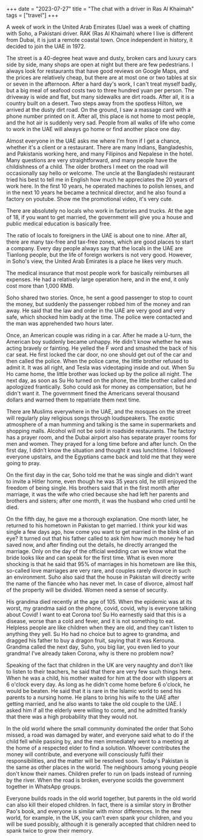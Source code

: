 +++
date = "2023-07-27"
title = "The chat with a driver in Ras Al Khaimah"
tags = ["travel"]
+++

A week of work in the United Arab Emirates (Uae) was a week of chatting with Soho, a Pakistani driver. RAK (Ras Al Khaimah) where I live is different from Dubai, it is just a remote coastal town. Once independent in history, it decided to join the UAE in 1972.

The street is a 40-degree heat wave and dusty, broken cars and luxury cars side by side, many shops are open at night but there are few pedestrians. I always look for restaurants that have good reviews on Google Maps, and the prices are relatively cheap, but there are at most one or two tables at six or seven in the afternoon. After a hard day's work, I can't treat myself badly, but a big meal of seafood costs two to three hundred yuan per person. The driveway is wide and flat, but many sidewalks are dirt roads. After all, it is a country built on a desert. Two steps away from the spotless Hilton, we arrived at the dusty dirt road. On the ground, I saw a massage card with a phone number printed on it. After all, this place is not home to most people, and the hot air is suddenly very sad. People from all walks of life who come to work in the UAE will always go home or find another place one day.

Almost everyone in the UAE asks me where I'm from if I get a chance, whether it's a client or a restaurant. There are many Indians, Bangladeshis, and Pakistanis working here, and many Filipinos and Nepalese in the hotel. Many questions are very straightforward, and many people have the childishness of a child. The older brothers I meet on the road will occasionally say hello or welcome. The uncle at the Bangladeshi restaurant tried his best to tell me in English how much he appreciates the 20 years of work here. In the first 10 years, he operated machines to polish lenses, and in the next 10 years he became a technical director, and he also found a factory on youtube. Show me the promotional video, it's very cute.

There are absolutely no locals who work in factories and trucks. At the age of 18, if you want to get married, the government will give you a house and public medical education is basically free.

The ratio of locals to foreigners in the UAE is about one to nine. After all, there are many tax-free and tax-free zones, which are good places to start a company. Every day people always say that the locals in the UAE are Tianlong people, but the life of foreign workers is not very good. However, in Soho's view, the United Arab Emirates is a place he likes very much.

The medical insurance that most people work for basically reimburses all expenses. He had a relatively large operation here, and in the end, it only cost more than 1,000 RMB.

Soho shared two stories. Once, he sent a good passenger to stop to count the money, but suddenly the passenger robbed him of the money and ran away. He said that the law and order in the UAE are very good and very safe, which shocked him badly at the time. The police were contacted and the man was apprehended two hours later.

Once, an American couple was riding in a car. After he made a U-turn, the American boy suddenly became unhappy. He didn't know whether he was acting bravely or fainting. He yelled the F word and smashed the back of his car seat. He first locked the car door, no one should get out of the car and then called the police. When the police came, the little brother refused to admit it. It was all right, and Tesla was videotaping inside and out. When Su Ho came home, the little brother was locked up by the police all night. The next day, as soon as Su Ho turned on the phone, the little brother called and apologized frantically. Soho could ask for money as compensation, but he didn't want it. The government fined the Americans several thousand dollars and warned them to repatriate them next time.

There are Muslims everywhere in the UAE, and the mosques on the street will regularly play religious songs through loudspeakers. The exotic atmosphere of a man humming and talking is the same in supermarkets and shopping malls. Alcohol will not be sold in roadside restaurants. The factory has a prayer room, and the Dubai airport also has separate prayer rooms for men and women. They prayed for a long time before and after lunch. On the first day, I didn’t know the situation and thought it was lunchtime. I followed everyone upstairs, and the Egyptians came back and told me that they were going to pray.

On the first day in the car, Soho told me that he was single and didn't want to invite a Hitler home, even though he was 35 years old, he still enjoyed the freedom of being single. His brothers said that in the first month after marriage, it was the wife who cried because she had left her parents and brothers and sisters; after one month, it was the husband who cried until he died.

On the fifth day, he gave me a thorough explanation. One month later, he returned to his hometown in Pakistan to get married. I think your kid was single a few days ago, how come you want to get married in the blink of an eye? It turned out that his father called to ask him how much money he had saved now, and after finding out the details, he directly arranged the marriage. Only on the day of the official wedding can we know what the bride looks like and can speak for the first time. What is even more shocking is that he said that 95% of marriages in his hometown are like this, so-called love marriages are very rare, and couples rarely divorce in such an environment. Suho also said that the house in Pakistan will directly write the name of the fiancée who has never met. In case of divorce, almost half of the property will be divided. Women need a sense of security.

His grandma died recently at the age of 105. When the epidemic was at its worst, my grandma said on the phone, covid, covid, why is everyone talking about Covid! I want to eat Corona too! Su Ho earnestly said that this is a disease, worse than a cold and fever, and it is not something to eat. Helpless people are like children when they are old, and they can't listen to anything they yell. Su Ho had no choice but to agree to grandma, and dragged his father to buy a dragon fruit, saying that it was Kerouna. Grandma called the next day, Suho, you big liar, you even lied to your grandma! I've already taken Corona, why is there no problem now?

Speaking of the fact that children in the UK are very naughty and don’t like to listen to their teachers, he said that there are very few such things here. When he was a child, his mother waited for him at the door with slippers at 6 o'clock every day. As long as he didn't come home before 6 o'clock, he would be beaten. He said that it is rare in the Islamic world to send his parents to a nursing home. He plans to bring his wife to the UAE after getting married, and he also wants to take the old couple to the UAE. I asked him if all the elderly were willing to come, and he admitted frankly that there was a high probability that they would not.

In the old world where the small community dominated the order that Soho missed, a road was damaged by water, and everyone said what to do if the child fell while passing by, and the men immediately went to a meeting at the home of a respected elder to find a solution. Whoever contributes the money will contribute, and everyone will consciously fulfil their responsibilities, and the matter will be resolved soon. Today's Pakistan is the same as other places in the world. The neighbours among young people don't know their names. Children prefer to run on Ipads instead of running by the river. When the road is broken, everyone scolds the government together in WhatsApp groups.

Everyone builds roads in the old world together, but parents in the old world can also kill their eloped children. In fact, there is a similar story in Brother Pao's book, and everyone is similar with minor differences. In the new world, for example, in the UK, you can’t even spank your children, and you will be sued possibly, although it is generally accepted that children need to spank twice to grow their memory.
